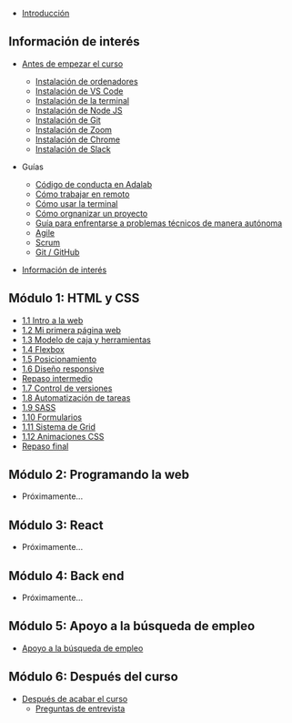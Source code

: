- [Introducción](README.md)

## Información de interés

- [Antes de empezar el curso](instalacion/antes_de_empezar_el_curso.md)
  - [Instalación de ordenadores](instalacion/instalacion_de_ordenadores.md)
  - [Instalación de VS Code](instalacion/instalacion_de_vscode.md)
  - [Instalación de la terminal](instalacion/instalacion_de_la_terminal.md)
  - [Instalación de Node JS](instalacion/instalacion_de_node_js.md)
  - [Instalación de Git](instalacion/instalacion_de_git.md)
  - [Instalación de Zoom](instalacion/instalacion_de_zoom.md)
  - [Instalación de Chrome](instalacion/instalacion_de_chrome.md)
  - [Instalación de Slack](instalacion/instalacion_de_slack.md)

- Guías
  - [Código de conducta en Adalab](guias/codigo_de_conducta.md)
  - [Cómo trabajar en remoto](guias/como_trabajar_en_remoto.md)
  - [Cómo usar la terminal](guias/como_usar_la_terminal.md)
  - [Cómo orgnanizar un proyecto](guias/como_organizar_un_proyecto.md)
  - [Guía para enfrentarse a problemas técnicos de manera autónoma](guias/busqueda_de_soluciones.md)
  - [Agile](guias/agile.md)
  - [Scrum](guias/scrum.md)
  - [Git / GitHub](guias/git_github.md)
- [Información de interés](guias/informacion_de_interes.md)

## Módulo 1: HTML y CSS

- [1.1 Intro a la web](modulo_1/1_1_intro_a_la_web.md)
- [1.2 Mi primera página web](modulo_1/1_2_mi_primera_web.md)
- [1.3 Modelo de caja y herramientas](modulo_1/1_3_modelo_de_caja_y_herramientas.md)
- [1.4 Flexbox](modulo_1/1_4_posicionamiento_con_flexbox.md)
- [1.5 Posicionamiento](modulo_1/1_5_posicionamiento.md)
- [1.6 Diseño responsive](modulo_1/1_6_responsive_design.md)
- [Repaso intermedio](modulo_1/1_repaso_intermedio.md)
- [1.7 Control de versiones](modulo_1/1_7_control_de_versiones.md)
- [1.8 Automatización de tareas](modulo_1/1_8_automatizacion_de_tareas.md)
- [1.9 SASS](modulo_1/1_9_sass.md)
- [1.10 Formularios](modulo_1/1_10_formularios.md)
- [1.11 Sistema de Grid](modulo_1/1_11_sistema_de_grid.md)
- [1.12 Animaciones CSS](modulo_1/1_12_animaciones_CSS.md)
- [Repaso final](modulo_1/1_repaso.md)

## Módulo 2: Programando la web

- Próximamente...

<!-- - [2.1 Intro a la programación](modulo_2/2_1_intro_a_la_programacion.md)
- [2.2 Intro a la programación 2](modulo_2/2_2_intro_a_la_programacion_2.md)
- [2.3 Condicionales](modulo_2/2_3_condicionales.md)
- [2.4 Funciones](modulo_2/2_4_funciones.md)
- [2.5 Eventos](modulo_2/2_5_eventos.md)
- [2.6 Objetos](modulo_2/2_6_objetos.md)
- [2.7 Arrays y bucles](modulo_2/2_7_arrays_y_bucles.md)
- [Repaso intermedio](modulo_2/2_repaso_intermedio.md)
- [2.8 Trabajo colaborativo en Git](modulo_2/2_8_trabajo_colaborativo_en_git.md)
- [2.9 Arrays y bucles 2](modulo_2/2_9_array_y_bucles_2.md)
- [2.10 Peticiones al servidor](modulo_2/2_10_peticiones_al_servidor.md)
- [2.11 Peticiones al servidor 2](modulo_2/2_11_peticiones_al_servidor_2.md)
- [2.12 DOM avanzado](modulo_2/2_12_dom_avanzado.md)
- [2.13 Métodos funcionales de array](modulo_2/2_13_metodos_funcionales_array.md)
- [2.14 Asincronía y temporizadores](modulo_2/2_14_asincronia.md)
- [Repaso final](modulo_2/2_repaso.md)
- [Sintaxis de JavaScript](modulo_2/2_sintaxis_de_js.md)
- [Ejercicio: tienda de camisetas](modulo_2/2_ejercicio_global_tienda_de_camisetas.md) -->

## Módulo 3: React

- Próximamente...

<!-- - [3.1 Clases de ES6](modulo_3/3_1_clases_es6.md)
- [3.2 Intro a React](modulo_3/3_2_intro_react.md)
- [3.3 Intro a React II](modulo_3/3_3_intro_react_2.md)
- [3.4 Componentes en React](modulo_3/3_4_componentes_react.md)
- [3.5 Eventos en React](modulo_3/3_5_eventos_react.md)
- [3.6 Estado en React](modulo_3/3_6_estado_react.md)
- [3.7 React Hooks](modulo_3/3_7_react_hooks.md)
- [Repaso intermedio](modulo_3/3_repaso_intermedio.md)
- [3.8 Formularios en React](modulo_3/3_8_formularios_en_react.md)
- [3.9 Buenas prácticas](modulo_3/3_9_buenas_practicas.md)
- [3.10 Arquitectura de aplicaciones React](modulo_3/3_10_arquitectura_estado.md)
- [3.11 React router](modulo_3/3_11_react_router.md)
- [3.12 Ciclo de vida de componentes](modulo_3/3_12_ciclo_vida_componentes_react.md)
- [3.13 Testing con JavaScript](modulo_3/3_13_testing_js.md)
- [3.14 Refactoring](modulo_3/3_14_refactoring.md)
- [Repaso final](modulo_3/3_repaso.md)
- [Ejercicio: GMail](modulo_3/3_ejercicio_global_gmail.md) -->

## Módulo 4: Back end

- Próximamente...

<!-- ## Proyectos

- [Proyecto 1. Web grupal](proyectos/p1_proyecto.md)
  - [Anexo. Diseña tu web desde cero](proyectos/p1_anexo.md)
- [Proyecto 2. Awesome profile-cards](proyectos/p2_proyecto.md)
  - [Anexo. Documentación del API de Awesome Profile Cards](proyectos/p2_anexo.md)
- [Proyecto 3. Un caso de código heredado](proyectos/p3_proyecto.md) -->

## Módulo 5: Apoyo a la búsqueda de empleo

- [Apoyo a la búsqueda de empleo](modulo_5/apoyo_a_la_busqueda_de_empleo.md)

## Módulo 6: Después del curso

- [Después de acabar el curso](modulo_6/despues_de_acabar_el_curso.md)
  - [Preguntas de entrevista](modulo_6/preguntas_de_entrevista.md)